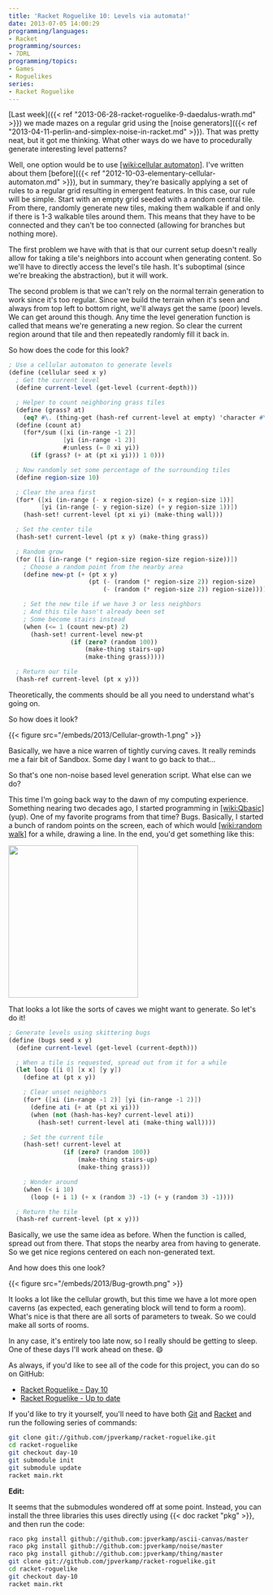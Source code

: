 ```yaml
---
title: 'Racket Roguelike 10: Levels via automata!'
date: 2013-07-05 14:00:29
programming/languages:
- Racket
programming/sources:
- 7DRL
programming/topics:
- Games
- Roguelikes
series:
- Racket Roguelike
---
```

[Last week]({{< ref "2013-06-28-racket-roguelike-9-daedalus-wrath.md" >}}) we made mazes on a regular grid using the [noise generators]({{< ref "2013-04-11-perlin-and-simplex-noise-in-racket.md" >}}). That was pretty neat, but it got me thinking. What other ways do we have to procedurally generate interesting level patterns?

<!--more-->

Well, one option would be to use [[wiki:cellular automaton]](). I've written about them [before]({{< ref "2012-10-03-elementary-cellular-automaton.md" >}}), but in summary, they're basically applying a set of rules to a regular grid resulting in emergent features. In this case, our rule will be simple. Start with an empty grid seeded with a random central tile. From there, randomly generate new tiles, making them walkable if and only if there is 1-3 walkable tiles around them. This means that they have to be connected and they can't be too connected (allowing for branches but nothing more).

The first problem we have with that is that our current setup doesn't really allow for taking a tile's neighbors into account when generating content. So we'll have to directly access the level's tile hash. It's suboptimal (since we're breaking the abstraction), but it will work.

The second problem is that we can't rely on the normal terrain generation to work since it's too regular. Since we build the terrain when it's seen and always from top left to bottom right, we'll always get the same (poor) levels. We can get around this though. Any time the level generation function is called that means we're generating a new region. So clear the current region around that tile and then repeatedly randomly fill it back in.

So how does the code for this look?

```scheme
; Use a cellular automaton to generate levels
(define (cellular seed x y)
  ; Get the current level
  (define current-level (get-level (current-depth)))

  ; Helper to count neighboring grass tiles
  (define (grass? at)
    (eq? #\. (thing-get (hash-ref current-level at empty) 'character #\space)))
  (define (count at)
    (for*/sum ([xi (in-range -1 2)]
               [yi (in-range -1 2)]
               #:unless (= 0 xi yi))
      (if (grass? (+ at (pt xi yi))) 1 0)))

  ; Now randomly set some percentage of the surrounding tiles
  (define region-size 10)

  ; Clear the area first
  (for* ([xi (in-range (- x region-size) (+ x region-size 1))]
         [yi (in-range (- y region-size) (+ y region-size 1))])
    (hash-set! current-level (pt xi yi) (make-thing wall)))

  ; Set the center tile
  (hash-set! current-level (pt x y) (make-thing grass))

  ; Random grow
  (for ([i (in-range (* region-size region-size region-size))])
    ; Choose a random point from the nearby area
    (define new-pt (+ (pt x y)
                      (pt (- (random (* region-size 2)) region-size)
                          (- (random (* region-size 2)) region-size))))

    ; Set the new tile if we have 3 or less neighbors
    ; And this tile hasn't already been set
    ; Some become stairs instead
    (when (<= 1 (count new-pt) 2)
      (hash-set! current-level new-pt
                 (if (zero? (random 100))
                     (make-thing stairs-up)
                     (make-thing grass)))))

  ; Return our tile
  (hash-ref current-level (pt x y)))
```

Theoretically, the comments should be all you need to understand what's going on.

So how does it look?

{{< figure src="/embeds/2013/Cellular-growth-1.png" >}}

Basically, we have a nice warren of tightly curving caves. It really reminds me a fair bit of Sandbox. Some day I want to go back to that...

So that's one non-noise based level generation script. What else can we do?

This time I'm going back way to the dawn of my computing experience. Something nearing two decades ago, I started programming in [[wiki:Qbasic]]() (yup). One of my favorite programs from that time? Bugs. Basically, I started a bunch of random points on the screen, each of which would [[wiki:random walk]]() for a while, drawing a line. In the end, you'd get something like this:

<a href="https://upload.wikimedia.org/wikipedia/commons/thumb/3/39/Random_walk_in2D_closeup.png/510px-Random_walk_in2D_closeup.png"><img alt="" src="https://upload.wikimedia.org/wikipedia/commons/thumb/3/39/Random_walk_in2D_closeup.png/510px-Random_walk_in2D_closeup.png" class="alignnone" width="255" height="300" /></a>

That looks a lot like the sorts of caves we might want to generate. So let's do it!

```scheme
; Generate levels using skittering bugs
(define (bugs seed x y)
  (define current-level (get-level (current-depth)))

  ; When a tile is requested, spread out from it for a while
  (let loop ([i 0] [x x] [y y])
    (define at (pt x y))

    ; Clear unset neighbors
    (for* ([xi (in-range -1 2)] [yi (in-range -1 2)])
      (define ati (+ at (pt xi yi)))
      (when (not (hash-has-key? current-level ati))
        (hash-set! current-level ati (make-thing wall))))

    ; Set the current tile
    (hash-set! current-level at
               (if (zero? (random 100))
                   (make-thing stairs-up)
                   (make-thing grass)))

    ; Wonder around
    (when (< i 10)
      (loop (+ i 1) (+ x (random 3) -1) (+ y (random 3) -1))))

  ; Return the tile
  (hash-ref current-level (pt x y)))
```

Basically, we use the same idea as before. When the function is called, spread out from there. That stops the nearby area from having to generate. So we get nice regions centered on each non-generated text.

And how does this one look?

{{< figure src="/embeds/2013/Bug-growth.png" >}}

It looks a lot like the cellular growth, but this time we have a lot more open caverns (as expected, each generating block will tend to form a room). What's nice is that there are all sorts of parameters to tweak. So we could make all sorts of rooms.

In any case, it's entirely too late now, so I really should be getting to sleep. One of these days I'll work ahead on these. :smile:

As always, if you'd like to see all of the code for this project, you can do so on GitHub:
- <a title="Racket Roguelike on GitHub" href="https://github.com/jpverkamp/racket-roguelike/tree/day-10">Racket Roguelike - Day 10</a>
- <a title="Racket Roguelike on GitHub" href="https://github.com/jpverkamp/racket-roguelike">Racket Roguelike - Up to date</a>

If you'd like to try it yourself, you'll need to have both <a href="http://git-scm.com/">Git</a> and <a href="http://racket-lang.org/">Racket</a> and run the following series of commands:

```bash
git clone git://github.com/jpverkamp/racket-roguelike.git
cd racket-roguelike
git checkout day-10
git submodule init
git submodule update
racket main.rkt
```

**Edit:**

It seems that the submodules wondered off at some point. Instead, you can install the three libraries this uses directly using {{< doc racket "pkg" >}}, and then run the code:

```bash
raco pkg install github://github.com:jpverkamp/ascii-canvas/master
raco pkg install github://github.com:jpverkamp/noise/master
raco pkg install github://github.com:jpverkamp/thing/master
git clone git://github.com/jpverkamp/racket-roguelike.git
cd racket-roguelike
git checkout day-10
racket main.rkt
```


